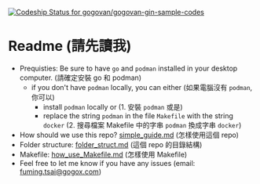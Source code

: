 [![Codeship Status for gogovan/gogovan-gin-sample-codes](https://app.codeship.com/projects/25c9f01f-f4cf-4e89-8c8d-166944949d48/status?branch=main)](https://app.codeship.com/projects/25c9f01f-f4cf-4e89-8c8d-166944949d48)

# Readme (請先讀我)
- Prequisties: Be sure to have `go` and `podman` installed in your desktop computer. (請確定安裝 go 和 podman)
  - if you don't have `podman` locally, you can either (如果電腦沒有 `podman`, 你可以)
    - install `podman` locally or (1. 安裝 `podman` 或是)
    - replace the string `podman` in the file `Makefile` with the string `docker` (2. 搜尋檔案 Makefile 中的字串 `podman` 換成字串 `docker`)
- How should we use this repo? [simple_guide.md](doc/simple_guide.md) (怎樣使用這個 repo)
- Folder structure: [folder_struct.md](doc/folder_struct.md) (這個 repo 的目錄結構)
- Makefile: [how_use_Makefile.md](doc/how_use_Makefile.md) (怎樣使用 Makefile)
- Feel free to let me know if you have any issues (email: fuming.tsai@gogox.com)



